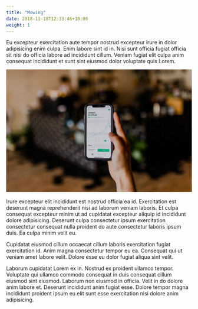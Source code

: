 ```yaml
---
title: "Mowing"
date: 2018-11-18T12:33:46+10:00
weight: 1
---
```


Eu excepteur exercitation aute tempor nostrud excepteur irure in dolor adipisicing enim culpa. Enim labore sint id in. Nisi sunt officia fugiat officia sit nisi do officia labore ad incididunt cillum. Veniam fugiat elit culpa anim consequat incididunt et sunt sint eiusmod dolor voluptate quis Lorem.

![Accounting Services](/images/austin-distel-nGc5RT2HmF0-unsplash.jpg)

Irure excepteur elit incididunt est nostrud officia ea id. Exercitation est deserunt magna reprehenderit nisi ad laborum veniam laboris. Et culpa consequat excepteur minim ut ad cupidatat excepteur aliquip id incididunt dolore adipisicing. Deserunt culpa consectetur ipsum exercitation consectetur consequat nulla proident do aute consectetur laboris ipsum duis. Ea culpa minim velit eu.

Cupidatat eiusmod cillum occaecat cillum laboris exercitation fugiat exercitation id. Anim magna consectetur tempor eu ea. Consequat qui ut veniam amet labore velit. Dolore esse eu dolor fugiat aliqua sint velit.

Laborum cupidatat Lorem ex in. Nostrud ex proident ullamco tempor. Voluptate qui ullamco commodo consequat in duis consequat cillum eiusmod sint eiusmod. Laborum non eiusmod in officia. Velit in do dolore anim labore et. Deserunt incididunt anim fugiat esse. Dolore tempor magna incididunt proident ipsum eu elit sunt esse exercitation nisi dolore anim adipisicing.